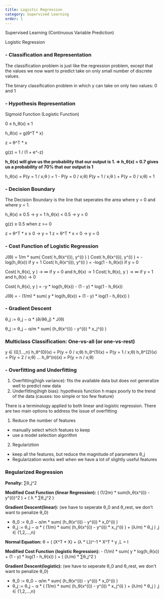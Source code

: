 ```yaml
---
title: Logistic Regression
category: Supervised Learning
order: 1
---
```


Supervised Learning (Continuous Variable Prediction)

Logistic Regression



### - Classification and Representation

The classification problem is just like the regression problem, except that the values we now want to predict take on only small number of discrete values.

The binary classification problem in which y can take on only two values: 0 and 1


### - Hypothesis Representation

Sigmoid Function (Logistic Function)

0 ≤ h_θ(x) ≤ 1

h_θ(x) = g(θ^T * x)

z = θ^T * x

g(z) = 1 / (1 + e^-z)

**h_θ(x) will give us the probability that our output is 1. => h_θ(x) = 0.7 gives us a probability of 70% that our output is 1**

h_θ(x) = P(y = 1 / x;θ ) = 1 - P(y = 0 / x;θ)
P(y = 1 / x;θ ) + P(y = 0 / x;θ) = 1

### - Decision Boundary

The Decision Boundary is the line that seperates the area where y = 0 and where y = 1.

h_θ(x) ≥ 0.5 -> y = 1
h_θ(x) < 0.5 -> y = 0

g(z) ≥ 0.5 when z >= 0

z = θ^T * x ≥ 0 -> y = 1
z = θ^T * x < 0 -> y = 0


### - Cost Function of Logistic Regression

J(θ) = 1/m * sum( Cost( h_θ(x^(i)), y^(i) ) )
Cost( h_θ(x^(i)), y^(i) )  = -log(h_θ(x)) if y = 1
Cost( h_θ(x^(i)), y^(i) )  = -log(1 - h_θ(x)) if y = 0

Cost( h_θ(x), y ) -> ∞ if y = 0 and h_θ(x) -> 1
Cost( h_θ(x), y ) -> ∞ if y = 1 and h_θ(x) -> 0

Cost( h_θ(x), y ) = -y * log(h_θ(x)) - (1 - y) * log(1 - h_θ(x))

J(θ) = - (1/m) * sum( y * log(h_θ(x)) + (1 - y) * log(1 - h_θ(x)) )


### - Gradient Descent

θ_j := θ_j − α * (∂/∂θ_j) * J(θ)

θ_j := θ_j − α/m * sum( (h_θ(x^(i)) - y^(i)) * x_j^(i) ) 


### Multiclass Classification: One-vs-all (or one-vs-rest)

y ∈ {0,1...,n}
h_θ^(0)(x) = P(y = 0 / x;θ)
h_θ^(1)(x) = P(y = 1 / x;θ)
h_θ^(2)(x) = P(y = 2 / x;θ)
...
h_θ^(n)(x) = P(y = n / x;θ)


### - Overfitting and Underfitting

1. Overfitting(high variance): fits the available data but does not generalize well to predict new data
2. Underfitting(high bias): hypothesis function h maps poorly to the trend of the data (causes: too simple or too few feature)

There is a terminology applied to both linear and logistic regression. There are two main options to address the issue of overfitting

1) Reduce the number of features

- manually select which featues to keep
- use a model selection algorithm

2) Regulariztion

- keep all the features, but reduce the magnitude of parameters θ_j
- Regularization works well when we have a lot of slightly useful features


### Regularized Regression

**Penalty:** ∑θ_j^2

**Modified Cost Function (linear Regression):** ( (1/2m) * sum(h_θ(x^(i)) - y^(i))^2 ) + ( λ * ∑θ_j^2 )

**Gradient Descent(linear):** (we have to seperate θ_0 and θ_rest, we don't want to penalize θ_0)
- θ_0 := θ_0 − α/m * sum( (h_θ(x^(i)) - y^(i)) * x_0^(i) ) 
- θ_j := θ_j − α * ( (1/m) * sum( (h_θ(x^(i)) - y^(i)) * x_j^(i) ) + (λ/m) * θ_j )  ,j ∈ {1,2,...,n}

**Normal Equation:** θ = ( (X^T * X) + (λ * L))^-1 * X^T * y   ,L = I

**Modified Cost Function (logistic Regression):** - (1/m) * sum( y * log(h_θ(x)) + (1 - y) * log(1 - h_θ(x)) ) + ( (λ/m) * ∑θ_j^2 )

**Gradient Descent(logistic):** (we have to seperate θ_0 and θ_rest, we don't want to penalize θ_0)
- θ_0 := θ_0 − α/m * sum( (h_θ(x^(i)) - y^(i)) * x_0^(i) ) 
- θ_j := θ_j − α * ( (1/m) * sum( (h_θ(x^(i)) - y^(i)) * x_j^(i) ) + (λ/m) * θ_j )  ,j ∈ {1,2,...,n}






